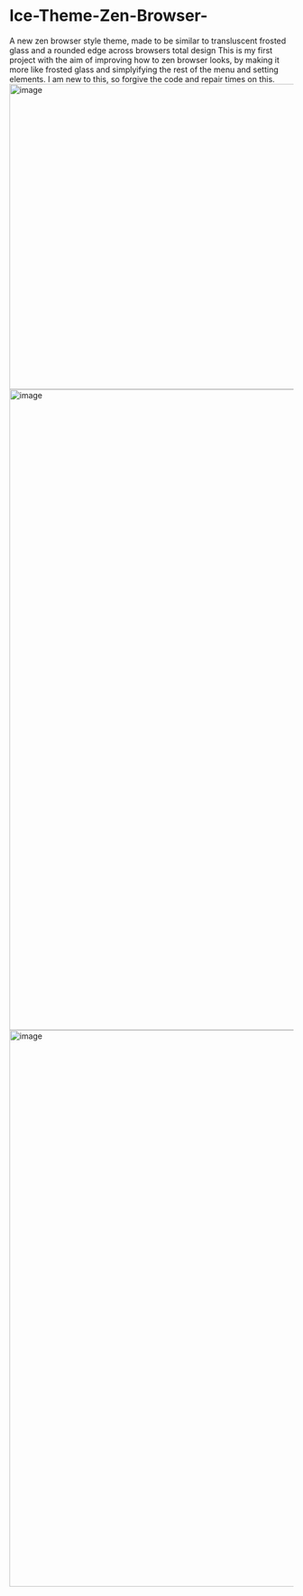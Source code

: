 # Ice-Theme-Zen-Browser-
A new zen browser style theme, made to be similar to transluscent frosted glass and a rounded edge across browsers total design
This is my first project with the aim of improving how to zen browser looks, by making it more like frosted glass and simplyifying the rest of the menu and setting elements. I am new to this, so forgive the code and repair times on this.
<img width="1287" height="541" alt="image" src="https://github.com/user-attachments/assets/999fc8d4-0606-4c3c-9017-500708ea1c72" />
<img width="2263" height="1135" alt="image" src="https://github.com/user-attachments/assets/6d14db9c-2e08-4019-9eda-5583db4fdf5b" />
<img width="1098" height="986" alt="image" src="https://github.com/user-attachments/assets/83e74833-3696-4d7c-bbaa-0355521b68f9" />
